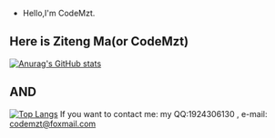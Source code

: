 - Hello,I'm CodeMzt.
## Here is Ziteng Ma(or CodeMzt)
[![Anurag's GitHub stats](https://github-readme-stats.vercel.app/api?username=codemzt)](https://github.com/anuraghazra/github-readme-stats)
## AND
[![Top Langs](https://github-readme-stats.vercel.app/api/top-langs/?username=codemzt)](https://github.com/anuraghazra/github-readme-stats)
If you want to contact me: my QQ:1924306130 , e-mail: codemzt@foxmail.com
